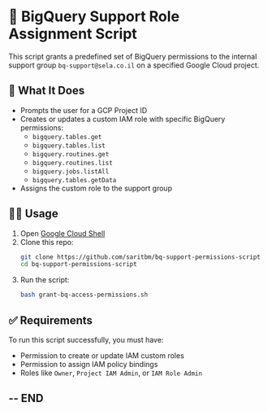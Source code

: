 # 🚀 BigQuery Support Role Assignment Script

This script grants a predefined set of BigQuery permissions to the internal support group `bq-support@sela.co.il` on a specified Google Cloud project.

## 📄 What It Does

- Prompts the user for a GCP Project ID
- Creates or updates a custom IAM role with specific BigQuery permissions:
  - `bigquery.tables.get`
  - `bigquery.tables.list`
  - `bigquery.routines.get`
  - `bigquery.routines.list`
  - `bigquery.jobs.listAll`
  - `bigquery.tables.getData`
- Assigns the custom role to the support group

## 🧑‍💻 Usage

1. Open [Google Cloud Shell](https://shell.cloud.google.com/)
2. Clone this repo:
   ```bash
   git clone https://github.com/saritbm/bq-support-permissions-script
   cd bq-support-permissions-script
   ```
3. Run the script:
   ```bash
   bash grant-bq-access-permissions.sh
   ```

## ✅ Requirements

To run this script successfully, you must have:
- Permission to create or update IAM custom roles
- Permission to assign IAM policy bindings
- Roles like `Owner`, `Project IAM Admin`, or `IAM Role Admin`

## -- END